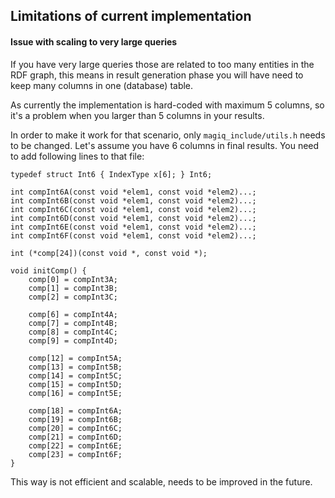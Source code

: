 ## Limitations of current implementation

#### Issue with scaling to very large queries

If you have very large queries those are related to too many entities in the RDF graph,
this means in result generation phase you will have need to keep many columns in one (database) table.

As currently the implementation is hard-coded with maximum 5 columns, 
so it's a problem when you larger than 5 columns in your results.

In order to make it work for that scenario, only `magiq_include/utils.h` needs to be changed. 
Let's assume you have 6 columns in final results. You need to add following lines to that file:

```
typedef struct Int6 { IndexType x[6]; } Int6;

int compInt6A(const void *elem1, const void *elem2)...;
int compInt6B(const void *elem1, const void *elem2)...;
int compInt6C(const void *elem1, const void *elem2)...;
int compInt6D(const void *elem1, const void *elem2)...;
int compInt6E(const void *elem1, const void *elem2)...;
int compInt6F(const void *elem1, const void *elem2)...;

int (*comp[24])(const void *, const void *);

void initComp() {
    comp[0] = compInt3A;
    comp[1] = compInt3B;
    comp[2] = compInt3C;

    comp[6] = compInt4A;
    comp[7] = compInt4B;
    comp[8] = compInt4C;
    comp[9] = compInt4D;

    comp[12] = compInt5A;
    comp[13] = compInt5B;
    comp[14] = compInt5C;
    comp[15] = compInt5D;
    comp[16] = compInt5E;

    comp[18] = compInt6A;
    comp[19] = compInt6B;
    comp[20] = compInt6C;
    comp[21] = compInt6D;
    comp[22] = compInt6E;
    comp[23] = compInt6F;
}
```

This way is not efficient and scalable, needs to be improved in the future.